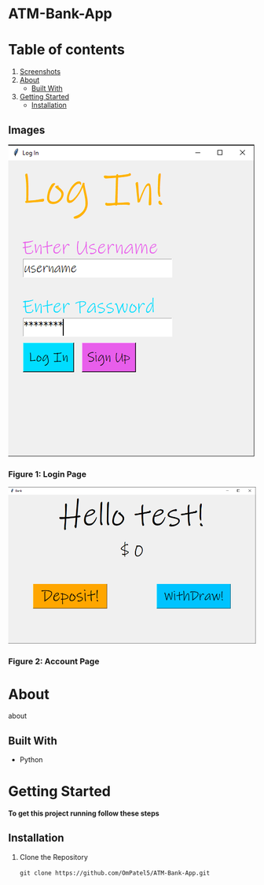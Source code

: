 # ATM-Bank-App

# Table of contents
1. [Screenshots](#screenshots)
2. [About](#about)
    * [Built With](#builtwith)
3. [Getting Started](#gettingstarted)
    * [Installation](#installation) 

## Images <a name="screenshots"></a>
![This is the Login page](resources/Log_In.PNG)

### Figure 1: Login Page

![This is the Account page](resources/Bank.PNG)

### Figure 2: Account Page

# About <a name="about"></a>
about

## Built With <a name="builtwith"></a>
* Python

# Getting Started <a name="gettingstarted"></a>
**To get this project running follow these steps**

## Installation <a name="installation"></a>
1. Clone the Repository
      
      `git clone https://github.com/OmPatel5/ATM-Bank-App.git`
